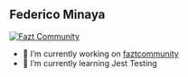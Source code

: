 ## Federico Minaya

[![Fazt Community](https://img.shields.io/badge/Fazt%20Community-GitHub-red)](https://github.com/faztcommunity)

- 🔭 I’m currently working on [faztcommunity](https://github.com/faztcommunity)
- 🌱 I’m currently learning Jest Testing
